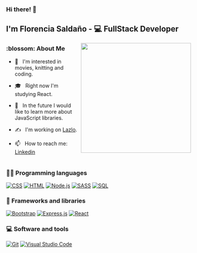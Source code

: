 ### Hi there! 👋
<h2>I'm Florencia Saldaño  -  💻 FullStack Developer</h2> 

<img align='right' src="https://i.pinimg.com/originals/d3/60/f1/d360f1827f7996e9e0a3ccb6f584c848.gif" width="300">
 

<h3>:blossom: About Me </h3>

 - 🤔 &nbsp; I'm interested in movies, knitting and coding. 

 - 🎓 &nbsp; Right now I'm studying React.

 - 🌱 &nbsp; In the future I would like to learn more about JavaScript libraries.

 - ✍️ &nbsp; I'm working on [Lazlo](https://github.com/jessi-andre/grupo_2_lazlo).
 
 - 📫 &nbsp; How to reach me: [Linkedin](https://www.linkedin.com/in/florencia-n-salda/)
 

# 

### 👨‍💻 Programming languages

<p>
    <a href="#"><img alt="CSS" src="https://img.shields.io/badge/CSS-1572B6.svg?logo=css3&logoColor=white"></a>
    <a href="#"><img alt="HTML" src="https://img.shields.io/badge/HTML-E34F26.svg?logo=html5&logoColor=white"></a>
    <a href="#" src="https://img.shields.io/badge/JavaScript-F7DF1E.svg?logo=javascript&logoColor=black"></a>
    <a href="#"><img alt="Node.js" src="https://img.shields.io/badge/Node.js-43853D.svg?logo=node.js&logoColor=white"></a>
    <a href="#"><img alt="SASS" src="https://img.shields.io/badge/Sass-hotpink.svg?logo=SASS&logoColor=white"></a>
    <a href="#"><img alt="SQL" src="https://custom-icon-badges.herokuapp.com/badge/SQL-025E8C.svg?logo=database&logoColor=white"></a>
</p>

### 🧰 Frameworks and libraries

<p>
    <a href="#"><img alt="Bootstrap" src="https://img.shields.io/badge/Bootstrap-7952B3.svg?logo=bootstrap&logoColor=white"></a>
    <a href="#"><img alt="Express.js" src="https://img.shields.io/badge/Express.js-404d59.svg?logo=express&logoColor=white"></a>
    <a href="#"><img alt="React" src="https://img.shields.io/badge/React-20232a.svg?logo=react&logoColor=%2361DAFB"></a>
</p>


### 💻 Software and tools

<p>
    <a href="#"><img alt="Git" src="https://img.shields.io/badge/Git-F05033.svg?logo=git&logoColor=white"></a>
    <a href="#"><img alt="Visual Studio Code" src="https://img.shields.io/badge/Visual%20Studio%20Code-0078d7.svg?logo=visual-studio-code&logoColor=white"></a>
</p>


